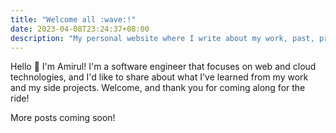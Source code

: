 ```yaml
---
title: "Welcome all :wave:!"
date: 2023-04-08T23:24:37+08:00
description: "My personal website where I write about my work, past, present, or future."
---
```


Hello :wave: I'm Amirul! I'm a software engineer that focuses on web and cloud technologies, and I'd like to share about what I've learned from my work and my side projects. Welcome, and thank you for coming along for the ride!

More posts coming soon!
